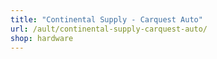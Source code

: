 ```yaml
---
title: "Continental Supply - Carquest Auto"
url: /ault/continental-supply-carquest-auto/
shop: hardware
---
```

